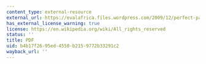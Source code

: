 ```yaml
---
content_type: external-resource
external_url: https://evalafrica.files.wordpress.com/2009/12/perfect-partners-the-performance-of-programme-aid-partners-in-mozambique.pdf
has_external_license_warning: true
license: https://en.wikipedia.org/wiki/All_rights_reserved
status: ''
title: PDF
uid: b4b17f26-95ed-4550-b215-9772b33291c2
wayback_url: ''
---
```

